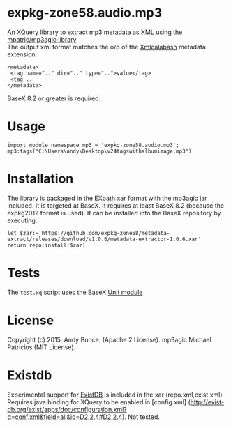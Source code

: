 # expkg-zone58.audio.mp3
An XQuery library to extract mp3 metadata as XML using the 
[mpatric/mp3agic library](https://github.com/mpatric/mp3agic)  
The output xml format matches the o/p of the [Xmlcalabash](http://xmlcalabash.com/) metadata extension. 
````
<metadata>
 <tag name=".." dir=".." type="..">value</tag>
 <tag ..
</metadata>
````
BaseX 8.2 or greater is required.

# Usage
````
import module namespace mp3 = 'expkg-zone58.audio.mp3';
mp3:tags("C:\Users\andy\Desktop\v24tagswithalbumimage.mp3")
````


# Installation
The library is packaged in the [EXpath](http://expath.org/spec/pkg) xar format with the mp3agic jar included. 
It is targeted at BaseX. It requires at least BaseX 8.2 (because the expkg2012 format is used). 
It can be installed into the BaseX repository by executing:
````
let $zar:='https://github.com/expkg-zone58/metadata-extract/releases/download/v1.0.6/metadata-extractor-1.0.6.xar'
return repo:install($zar)
````
# Tests
The `test.xq` script uses the BaseX [Unit module](http://docs.basex.org/wiki/Unit_Module)

# License

Copyright (c) 2015, Andy Bunce. (Apache 2 License). 
mp3agic Michael Patricios (MIT License). 

# Existdb

Experimental support for [ExistDB](http://exist-db.org/exist/apps/homepage/index.html) is included in the xar (repo.xml,exist.xml)
Requires java binding for XQuery to be enabled in [config.xml]
(http://exist-db.org/exist/apps/doc/configuration.xml?q=conf.xml&field=all&id=D2.2.4#D2.2.4).
Not tested.
